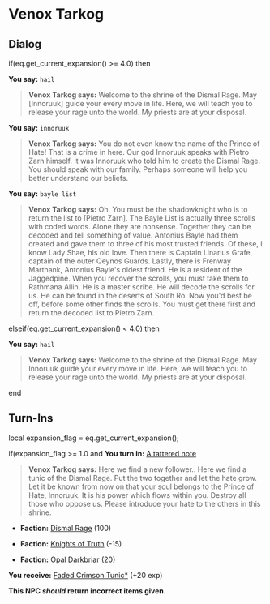 # Venox Tarkog
## Dialog

if(eq.get_current_expansion() >= 4.0) then


**You say:** `hail`




>**Venox Tarkog says:** Welcome to the shrine of the Dismal Rage.  May [Innoruuk] guide your every move in life.  Here, we will teach you to release your rage unto the world.  My priests are at your disposal.


**You say:** `innoruuk`




>**Venox Tarkog says:** You do not even know the name of the Prince of Hate! That is a crime in here. Our god Innoruuk speaks with Pietro Zarn himself. It was Innoruuk who told him to create the Dismal Rage. You should speak with our family. Perhaps someone will help you better understand our beliefs.


**You say:** `bayle list`




>**Venox Tarkog says:** Oh. You must be the shadowknight who is to return the list to [Pietro Zarn]. The Bayle List is actually three scrolls with coded words. Alone they are nonsense. Together they can be decoded and tell something of value. Antonius Bayle had them created and gave them to three of his most trusted friends. Of these, I know Lady Shae, his old love. Then there is Captain Linarius Grafe, captain of the outer Qeynos Guards. Lastly, there is Frenway Marthank, Antonius Bayle's oldest friend. He is a resident of the Jaggedpine. When you recover the scrolls, you must take them to Rathmana Allin. He is a master scribe. He will decode the scrolls for us. He can be found in the deserts of South Ro. Now you'd best be off, before some other finds the scrolls. You must get there first and return the decoded list to Pietro Zarn.




elseif(eq.get_current_expansion() < 4.0) then


**You say:** `hail`




>**Venox Tarkog says:** Welcome to the shrine of the Dismal Rage.  May Innoruuk guide your every move in life.  Here, we will teach you to release your rage unto the world.  My priests are at your disposal.

end

## Turn-Ins



local expansion_flag = eq.get_current_expansion();

if(expansion_flag >= 1.0 and  **You turn in:** [A tattered note](/item/18744)


>**Venox Tarkog says:** Here we find a new follower.. Here we find a tunic of the Dismal Rage. Put the two together and let the hate grow. Let it be known from now on that your soul belongs to the Prince of Hate, Innoruuk. It is his power which flows within you. Destroy all those who oppose us. Please introduce your hate to the others in this shrine.


* __Faction:__ [Dismal Rage](/faction/271) (100)


* __Faction:__ [Knights of Truth](/faction/281) (-15)


* __Faction:__ [Opal Darkbriar](/faction/296) (20)


 **You receive:**  [Faded Crimson Tunic*](/item/13561) (+20 exp)

**This NPC *should* return incorrect items given.**

